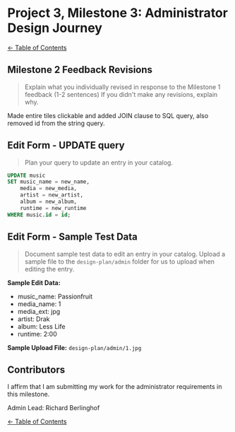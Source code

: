 # Project 3, Milestone 3: **Administrator** Design Journey

[← Table of Contents](../design-journey.md)


## Milestone 2 Feedback Revisions
> Explain what you individually revised in response to the Milestone 1 feedback (1-2 sentences)
> If you didn't make any revisions, explain why.

Made entire tiles clickable and added JOIN clause to SQL query, also removed id from the string query.


## Edit Form - UPDATE query
> Plan your query to update an entry in your catalog.

```sql
UPDATE music
SET music_name = new_name,
    media = new_media,
    artist = new_artist,
    album = new_album,
    runtime = new_runtime
WHERE music.id = id;
```


## Edit Form - Sample Test Data
> Document sample test data to edit an entry in your catalog.
> Upload a sample file to the `design-plan/admin` folder for us to upload when editing the entry.

**Sample Edit Data:**

- music_name: Passionfruit
- media_name: 1
- media_ext: jpg
- artist: Drak
- album: Less Life
- runtime: 2:00

**Sample Upload File:** `design-plan/admin/1.jpg`


## Contributors

I affirm that I am submitting my work for the administrator requirements in this milestone.

Admin Lead: Richard Berlinghof


[← Table of Contents](../design-journey.md)
